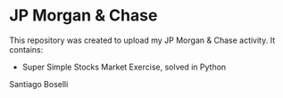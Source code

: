 # JP Morgan & Chase
This repository was created to upload my JP Morgan & Chase activity. It contains:
* Super Simple Stocks Market Exercise, solved in Python

Santiago Boselli
